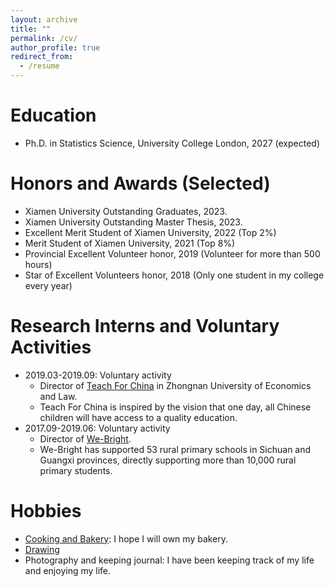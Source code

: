 ```yaml
---
layout: archive
title: ""
permalink: /cv/
author_profile: true
redirect_from:
  - /resume
---
```


Education
======
- Ph.D. in Statistics Science, University College London, 2027 (expected)
<!-- - M.S. in Computer Science, Xiamen University, 2023-->

Honors and Awards (Selected)
======
- Xiamen University Outstanding Graduates, 2023.
- Xiamen University Outstanding Master Thesis, 2023.
- Excellent Merit Student of Xiamen University, 2022 (Top 2%)
- Merit Student of Xiamen University, 2021 (Top 8%)
- Provincial Excellent Volunteer honor, 2019 (Volunteer for more than 500 hours)
- Star of Excellent Volunteers honor, 2018 (Only one student in my college every year)
<!-- - China College Students Innovation and Entrepreneurship Competition, 2020 (Two provincial projects) -->
<!-- - China National Scholarship, 2022 (Top 0.2%, the highest level scholarship established by the central government.) -->

Research Interns and Voluntary Activities
======

 <!-- - 2022.11-Present: Research intern-->
   <!--- [LINs Lab](https://lins-lab.github.io/), Westlake university, supervised by [Prof. Tao Lin](https://tlin-taolin.github.io/)-->
   <!--- Research: Decentralized deep learning-->
 <!--- 2022.06-2022.09: Research intern-->
  <!-- - MARS Lab, Wuhan university, supervised by [Prof. Mang Ye](https://marswhu.github.io/)-->
  <!-- - Research: Federated learning -->
- 2019.03-2019.09: Voluntary activity
  - Director of [Teach For China](https://baike.baidu.com/item/%E7%BE%8E%E4%B8%BD%E4%B8%AD%E5%9B%BD/499616?fr=aladdin) in Zhongnan University of Economics and Law.
  - Teach For China is inspired by the vision that one day, all Chinese children will have access to a quality education. 
- 2017.09-2019.06: Voluntary activity
  - Director of [We-Bright](https://baike.baidu.com/item/%E5%BE%AE%E5%85%89%E6%94%AF%E6%95%99/16975919?fr=aladdin).
  - We-Bright has supported 53 rural primary schools in Sichuan and Guangxi provinces, directly supporting more than 10,000 rural primary students.

Hobbies
======
- [Cooking and Bakery](https://shangxinyi.github.io/bakery.pdf): I hope I will own my bakery.
- [Drawing](https://shangxinyi.github.io/drawing.pdf)
- Photography and keeping journal: I have been keeping track of my life and enjoying my life.
